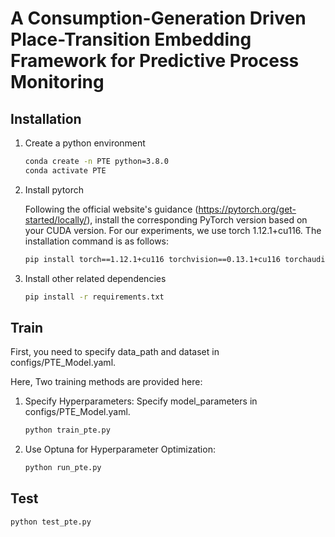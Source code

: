 # A Consumption-Generation Driven Place-Transition Embedding Framework for Predictive Process Monitoring

## Installation

1. Create a python environment

    ```bash
    conda create -n PTE python=3.8.0
    conda activate PTE 
    ```

2. Install pytorch

    Following the official website's guidance (<https://pytorch.org/get-started/locally/>), install the corresponding PyTorch version based on your CUDA version. For our experiments, we use torch 1.12.1+cu116. The installation command is as follows:

    ```bash
    pip install torch==1.12.1+cu116 torchvision==0.13.1+cu116 torchaudio==0.12.1 --extra-index-url https://download.pytorch.org/whl/cu116
    ```

3. Install other related dependencies

    ```bash
    pip install -r requirements.txt
    ```

## Train
First, you need to specify data_path and dataset in configs/PTE_Model.yaml. 

Here, Two training methods are provided here:

1. Specify Hyperparameters:
    Specify model_parameters in   configs/PTE_Model.yaml.
    ```bash
    python train_pte.py
    ```
2. Use Optuna for Hyperparameter Optimization:
    ```bash
    python run_pte.py
    ```
## Test
    python test_pte.py

